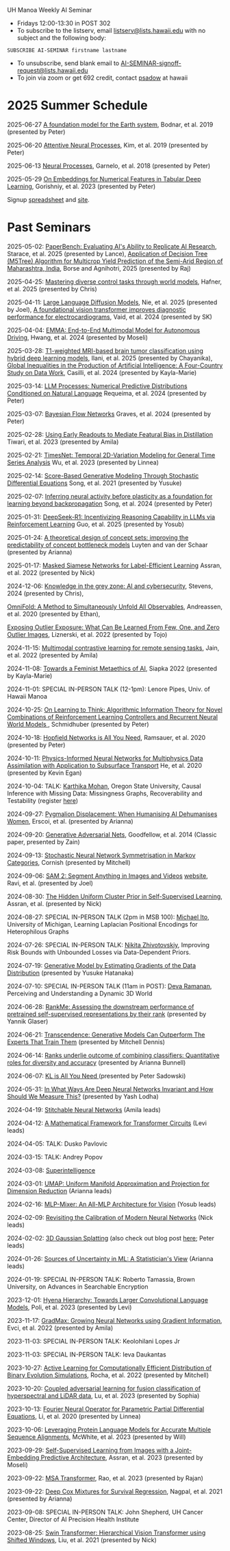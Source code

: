 UH Manoa Weekly AI Seminar
- Fridays 12:00-13:30 in POST 302
- To subscribe to the listserv, email listserv@lists.hawaii.edu with no subject and the following body:
  
`SUBSCRIBE AI-SEMINAR firstname lastname`

- To unsubscribe, send blank email to AI-SEMINAR-signoff-request@lists.hawaii.edu
- To join via zoom or get 692 credit, contact [psadow](https://peterjsadowski.github.io/) at hawaii


# 2025 Summer Schedule

2025-06-27 [A foundation model for the Earth system](https://www.nature.com/articles/s41586-025-09005-y), Bodnar, et al. 2019 (presented by Peter)

2025-06-20 [Attentive Neural Processes](https://arxiv.org/abs/1901.05761), Kim, et al. 2019 (presented by Peter)

2025-06-13 [Neural Processes](https://arxiv.org/abs/1807.01622), Garnelo, et al. 2018 (presented by Peter)

2025-05-29 [On Embeddings for Numerical Features in Tabular Deep Learning](https://arxiv.org/abs/2203.05556), Gorishniy, et al. 2023 (presented by Peter)

Signup [spreadsheet](https://docs.google.com/spreadsheets/d/1ah-JpoPwa59x--LdwsAmpWh5Tv3OvqMhBrs60mSTjKo/edit?usp=sharing) and [site](https://github.com/hawaii-ai/ai-seminar).


# Past Seminars

2025-05-02: [PaperBench: Evaluating AI's Ability to Replicate AI Research](https://arxiv.org/abs/2504.01848), Starace, et al. 2025 (presented by Lance), [Application of Decision Tree (M5Tree) Algorithm for Multicrop Yield Prediction of the Semi-Arid Region of Maharashtra, India](https://www.jsoftcivil.com/article_196446.html), Borse and Agnihotri, 2025 (presented by Raj)

2025-04-25: [Mastering diverse control tasks through world models](https://www.nature.com/articles/s41586-025-08744-2), Hafner, et al. 2025 (presented by Chris)

2025-04-11: [Large Language Diffusion Models](https://arxiv.org/abs/2502.09992), Nie, et al. 2025 (presented by Joel), [A foundational vision transformer improves diagnostic performance for electrocardiograms](https://www.nature.com/articles/s41746-023-00840-9), Vaid, et al. 2024 (presented by SK)

2025-04-04: [EMMA: End-to-End Multimodal Model for Autonomous Driving](https://arxiv.org/abs/2410.23262), Hwang, et al. 2024 (presented by Moseli)

2025-03-28: [T1-weighted MRI-based brain tumor classification using hybrid deep learning models](https://www.nature.com/articles/s41598-025-92020-w), Ilani, et al. 2025 (presented by Chayanika), [Global Inequalities in the Production of Artificial Intelligence: A Four-Country Study on Data Work](https://arxiv.org/abs/2410.14230), Casilli, et al. 2024 (presented by Kayla-Marie)

2025-03-14: [LLM Processes: Numerical Predictive Distributions Conditioned on Natural Language](https://arxiv.org/abs/2405.12856) Requeima, et al. 2024 (presented by Peter)

2025-03-07: [Bayesian Flow Networks](https://arxiv.org/abs/2308.07037) Graves, et al. 2024 (presented by Peter)

2025-02-28: [Using Early Readouts to Mediate Featural Bias in Distillation](https://arxiv.org/abs/2310.18590) Tiwari, et al. 2023 (presented by Amila)

2025-02-21: [TimesNet: Temporal 2D-Variation Modeling for General Time Series Analysis](https://arxiv.org/abs/2210.02186) Wu, et al. 2023 (presented by Linnea)

2025-02-14: [Score-Based Generative Modeling Through Stochastic Differential Equations](https://arxiv.org/abs/2011.13456) Song, et al. 2021 (presented by Yusuke)

2025-02-07: [Inferring neural activity before plasticity as a foundation for learning beyond backpropagation](https://www.nature.com/articles/s41593-023-01514-1) Song, et al. 2024 (presented by Peter)

2025-01-31: [DeepSeek-R1: Incentivizing Reasoning Capability in LLMs via Reinforcement Learning](https://github.com/deepseek-ai/DeepSeek-R1/blob/main/DeepSeek_R1.pdf) Guo, et al. 2025 (presented by Yosub)

2025-01-24: [A theoretical design of concept sets: improving the predictability of concept bottleneck models](https://openreview.net/forum?id=oTv6Qa12G0&noteId=IcK0rpehH9) Luyten and van der Schaar (presented by Arianna)

2025-01-17: [Masked Siamese Networks for Label-Efficient Learning](https://arxiv.org/abs/2204.07141) Assran, et al. 2022 (presented by Nick)

2024-12-06: [Knowledge in the grey zone: AI and cybersecurity](https://link.springer.com/article/10.1057/s42984-020-00007-w), Stevens, 2024 (presented by Chris),

[OmniFold: A Method to Simultaneously Unfold All Observables](https://arxiv.org/abs/1911.09107), Andreassen, et al. 2020 (presented by Ethan),

[Exposing Outlier Exposure: What Can Be Learned From Few, One, and Zero Outlier Images](https://arxiv.org/abs/2205.11474), Liznerski, et al. 2022 (presented by Tojo)

2024-11-15: [Multimodal contrastive learning for remote sensing tasks](https://arxiv.org/abs/2209.02329), Jain, et al. 2022 (presented by Amila)

2024-11-08: [Towards a Feminist Metaethics of AI](https://arxiv.org/abs/2311.14700), Siapka 2022 (presented by Kayla-Marie)

2024-11-01: SPECIAL IN-PERSON TALK (12-1pm): Lenore Pipes, Univ. of Hawaii Manoa

2024-10-25: [On Learning to Think: Algorithmic Information Theory for Novel Combinations of Reinforcement Learning Controllers and Recurrent Neural World Models
](https://arxiv.org/abs/1511.09249), Schmidhuber (presented by Peter)

2024-10-18: [Hopfield Networks is All You Need](https://arxiv.org/abs/2008.02217), Ramsauer, et al. 2020 (presented by Peter)

2024-10-11: [Physics-Informed Neural Networks for Multiphysics Data Assimilation with Application to Subsurface Transport](https://www.sciencedirect.com/science/article/abs/pii/S0309170819311649) He, et al. 2020 (presented by Kevin Egan)

2024-10-04: TALK: [Karthika Mohan](https://www.karthikamohan.com/), Oregon State University, Causal Inference with Missing Data: Missingness Graphs, Recoverability and Testability (register [here](https://aiphi.shepherdresearchlab.org/event/affinity-group-october-2024/))

2024-09-27: [Pygmalion Displacement: When Humanising AI Dehumanises Women](https://osf.io/preprints/socarxiv/jqxb6), Erscoi, et al. (presented by Arianna)

2024-09-20: [Generative Adversarial Nets](https://arxiv.org/abs/1406.26610), Goodfellow, et al. 2014 (Classic paper, presented by Zain)

2024-09-13: [Stochastic Neural Network Symmetrisation in Markov Categories](https://arxiv.org/abs/2406.11814), Cornish (presented by Mitchell)

2024-09-06: [SAM 2: Segment Anything in Images and Videos](https://arxiv.org/abs/2408.00714) [website](https://ai.meta.com/sam2/), Ravi, et al. (presented by Joel)

2024-08-30: [The Hidden Uniform Cluster Prior in Self-Supervised Learning](https://arxiv.org/abs/2210.07277), Assran, et al. (presented by Nick)

2024-08-27: SPECIAL IN-PERSON TALK (2pm in MSB 100): [Michael Ito](https://www.michaelito-ai.com/), University of Michigan, Learning Laplacian Positional Encodings for Heterophilous Graphs

2024-07-26: SPECIAL IN-PERSON TALK: [Nikita Zhivotovskiy](https://sites.google.com/view/nikitazhivotovskiy/), Improving Risk Bounds with Unbounded Losses via Data-Dependent Priors. 

2024-07-19: [Generative Model by Estimating Gradients of the Data Distribution](https://arxiv.org/abs/1907.05600) (presented by Yusuke Hatanaka)

2024-07-10: SPECIAL IN-PERSON TALK (11am in POST): [Deva Ramanan](https://www.cs.cmu.edu/~deva/), Perceiving and Understanding a Dynamic 3D World

2024-06-28: [RankMe: Assessing the downstream performance of pretrained self-supervised representations by their rank](https://arxiv.org/abs/2210.02885) (presented by Yannik Glaser)

2024-06-21: [Transcendence: Generative Models Can Outperform The Experts That Train Them](https://arxiv.org/abs/2406.11741) (presented by Mitchell Dennis)

2024-06-14: [Ranks underlie outcome of combining classifiers: Quantitative roles for diversity and accuracy](https://www.sciencedirect.com/science/article/pii/S2666389921002890) (presented by Arianna Bunnell)

2024-06-07: [KL is All You Need
](https://blog.alexalemi.com/kl-is-all-you-need.html) (presented by Peter Sadowski)

2024-05-31: [In What Ways Are Deep Neural Networks Invariant and How Should We Measure This?](https://arxiv.org/abs/2210.03773) (presented by Yash Lodha)

2024-04-19: [Stitchable Neural Networks](https://openaccess.thecvf.com/content/CVPR2023/papers/Pan_Stitchable_Neural_Networks_CVPR_2023_paper.pdf) (Amila leads)

2024-04-12: [A Mathematical Framework for Transformer Circuits](https://transformer-circuits.pub/2021/framework/index.html)  (Levi leads)

2024-04-05: TALK: Dusko Pavlovic

2024-03-15: TALK: Andrey Popov

2024-03-08: [Superintelligence](https://idlewords.com/talks/superintelligence.htm)

2024-03-01: [UMAP: Uniform Manifold Approximation and Projection for Dimension Reduction](https://arxiv.org/abs/1802.03426) (Arianna leads)

2024-02-16: [MLP-Mixer: An All-MLP Architecture for Vision](https://arxiv.org/abs/2105.01601) (Yosub leads)

2024-02-09: [Revisiting the Calibration of Modern Neural Networks](https://arxiv.org/abs/2106.07998) (Nick leads)

2024-02-02: [3D Gaussian Splatting](https://repo-sam.inria.fr/fungraph/3d-gaussian-splatting/) (also check out blog post [here](https://huggingface.co/blog/gaussian-splatting); Peter leads)

2024-01-26: [Sources of Uncertainty in ML: A Statistician's View](https://arxiv.org/abs/2305.16703) (Arianna leads)

2024-01-19: SPECIAL IN-PERSON TALK: Roberto Tamassia, Brown University, on Advances in Searchable Encryption

2023-12-01: [Hyena Hierarchy: Towards Larger Convolutional Language Models](https://arxiv.org/abs/2302.10866), Poli, et al. 2023 (presented by Levi)

2023-11-17: [GradMax: Growing Neural Networks using Gradient Information](https://arxiv.org/abs/2201.05125), Evci, et al. 2022 (presented by Amila)

2023-11-03: SPECIAL IN-PERSON TALK: Keolohilani Lopes Jr

2023-11-03: SPECIAL IN-PERSON TALK: Ieva Daukantas

2023-10-27: [Active Learning for Computationally Efficient Distribution of Binary Evolution Simulations](https://arxiv.org/abs/2203.16683), Rocha, et al. 2022 (presented by Mitchell)

2023-10-20: [Coupled adversarial learning for fusion classification of hyperspectral and LiDAR data](https://www.sciencedirect.com/science/article/abs/pii/S156625352200269X), Lu, et al. 2023 (presented by Sophia)

2023-10-13: [Fourier Neural Operator for Parametric Partial Differential Equations](https://arxiv.org/abs/2010.08895), Li, et al. 2020 (presented by Linnea)

2023-10-06: [Leveraging Protein Language Models for Accurate Multiple Sequence Alignments](https://pubmed.ncbi.nlm.nih.gov/37414576/), McWhite, et al. 2023 (presented by Will)

2023-09-29: [Self-Supervised Learning from Images with a Joint-Embedding Predictive Architecture](https://arxiv.org/abs/2301.08243), Assran, et al. 2023 (presented by Moseli)

2023-09-22: [MSA Transformer](https://www.biorxiv.org/content/10.1101/2021.02.12.430858v1.full), Rao, et al. 2023 (presented by Rajan)

2023-09-22: [Deep Cox Mixtures for Survival Regression](https://arxiv.org/abs/2101.06536), Nagpal, et al. 2021 (presented by Arianna)

2023-09-08: SPECIAL IN-PERSON TALK: John Shepherd, UH Cancer Center, Director of AI Precision Health Institute

2023-08-25: [Swin Transformer: Hierarchical Vision Transformer using Shifted Windows](https://arxiv.org/abs/2103.14030), Liu, et al. 2021 (presented by Nick)


